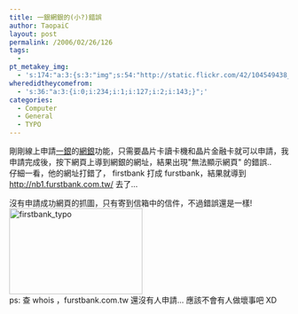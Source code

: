 ```yaml
---
title: 一銀網銀的(小?)錯誤
author: TaopaiC
layout: post
permalink: /2006/02/26/126
tags:
  - 
pt_metakey_img:
  - 's:174:"a:3:{s:3:"img";s:54:"http://static.flickr.com/42/104549438_c2e1bba488_m.jpg";s:3:"alt";s:14:"firstbank_typo";s:3:"url";s:46:"http://www.flickr.com/photos/taopaic/104549438";}";'
wheredidtheycomefrom:
  - 's:36:"a:3:{i:0;i:234;i:1;i:127;i:2;i:143;}";'
categories:
  - Computer
  - General
  - TYPO
---
```

剛剛線上申請[一銀][1]的[網銀][2]功能，只需要晶片卡讀卡機和晶片金融卡就可以申請，我申請完成後，按下網頁上導到網銀的網址，結果出現"無法顯示網頁" 的錯誤..  
仔細一看，他的網址打錯了， firstbank 打成 furstbank，結果就導到 http://nb1.furstbank.com.tw/ 去了&#8230;

沒有申請成功網頁的抓圖，只有寄到信箱中的信件，不過錯誤還是一樣!  
[<img src="http://static.flickr.com/42/104549438_c2e1bba488_m.jpg" width="240" height="155" alt="firstbank_typo" border="0" />][3]  
ps: 查 whois ，furstbank.com.tw 還沒有人申請&#8230; 應該不會有人做壞事吧 XD

 [1]: http://www.firstbank.com.tw/
 [2]: http://nb1.firstbank.com.tw/
 [3]: http://www.flickr.com/photos/taopaic/104549438